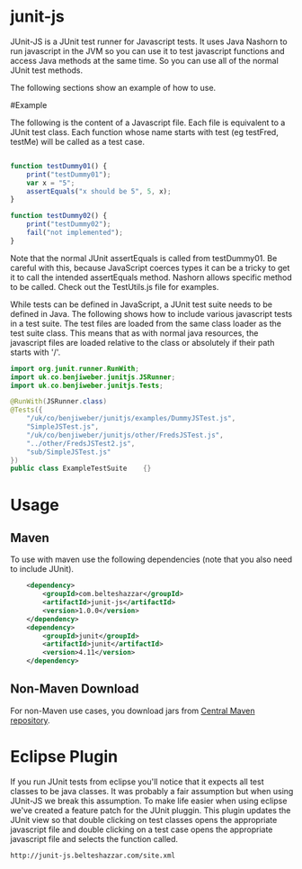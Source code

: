 junit-js
========

JUnit-JS is a JUnit test runner for Javascript tests. It uses Java Nashorn to run javascript in the JVM so you can use it to test javascript functions and access Java methods at the same time. So you can use all of the normal JUnit test methods.

The following sections show an example of how to use.

#Example

The following is the content of a Javascript file. Each file is equivalent to a JUnit test class. Each function whose name starts with test (eg testFred, testMe) will be called as a test case.

```javascript

function testDummy01() {
	print("testDummy01");
	var x = "5";
	assertEquals("x should be 5", 5, x);
}

function testDummy02() {
	print("testDummy02");
	fail("not implemented");
}
```

Note that the normal JUnit assertEquals is called from testDummy01. Be careful with this, because JavaScript coerces types it can be a tricky to get it to call the intended assertEquals method. Nashorn allows specific method to be called. Check out the TestUtils.js file for examples.

While tests can be defined in JavaScript, a JUnit test suite needs to be defined in Java. The following shows how to include various javascript tests in a test suite. The test files are loaded from the same class loader as the test suite class. This means that as with normal java resources, the javascript files are loaded relative to the class or absolutely if their path starts with '/'.

```java
import org.junit.runner.RunWith;
import uk.co.benjiweber.junitjs.JSRunner;
import uk.co.benjiweber.junitjs.Tests;

@RunWith(JSRunner.class)
@Tests({
	"/uk/co/benjiweber/junitjs/examples/DummyJSTest.js",
	"SimpleJSTest.js",
	"/uk/co/benjiweber/junitjs/other/FredsJSTest.js",
	"../other/FredsJSTest2.js",
	"sub/SimpleJSTest.js"
})
public class ExampleTestSuite	 {}
```

# Usage

## Maven

To use with maven use the following dependencies (note that you also need to include JUnit).

```xml
  	<dependency>
  		<groupId>com.belteshazzar</groupId>
  		<artifactId>junit-js</artifactId>
  		<version>1.0.0</version>
  	</dependency>
  	<dependency>
  		<groupId>junit</groupId>
  		<artifactId>junit</artifactId>
  		<version>4.11</version>
  	</dependency>
```

## Non-Maven Download

For non-Maven use cases, you download jars from [Central Maven repository](http://repo1.maven.org/maven2/com/belteshazzar/junit-js/1.0.0/junit-js-1.0.0.jar).

# Eclipse Plugin

If you run JUnit tests from eclipse you'll notice that it expects all test classes to be java classes. It was probably a fair assumption but when using JUnit-JS we break this assumption. To make life easier when using eclipse we've created a feature patch for the JUnit pluggin. This plugin updates the JUnit view so that double clicking on test classes opens the appropriate javascript file and double clicking on a test case opens the appropriate javascript file and selects the function called. 

```
http://junit-js.belteshazzar.com/site.xml
```
